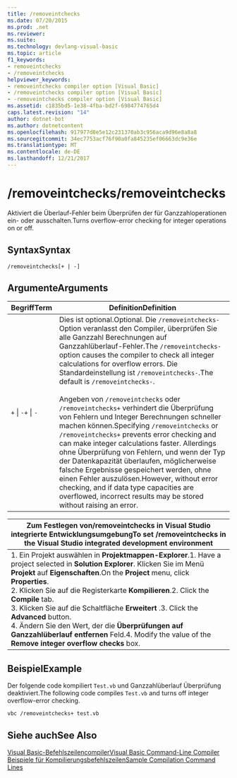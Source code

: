 ```yaml
---
title: /removeintchecks
ms.date: 07/20/2015
ms.prod: .net
ms.reviewer: 
ms.suite: 
ms.technology: devlang-visual-basic
ms.topic: article
f1_keywords:
- removeintchecks
- /removeintchecks
helpviewer_keywords:
- removeintchecks compiler option [Visual Basic]
- /removeintchecks compiler option [Visual Basic]
- -removeintchecks compiler option [Visual Basic]
ms.assetid: c1835bd5-1e38-4fba-bd2f-6984774765d4
caps.latest.revision: "14"
author: dotnet-bot
ms.author: dotnetcontent
ms.openlocfilehash: 917977d8e5e12c231370ab3c956aca9d96e8a8a8
ms.sourcegitcommit: 34ec7753acf76f90a0fa845235ef06663dc9e36e
ms.translationtype: MT
ms.contentlocale: de-DE
ms.lasthandoff: 12/21/2017
---
```

# <a name="removeintchecks"></a><span data-ttu-id="91fa9-102">/removeintchecks</span><span class="sxs-lookup"><span data-stu-id="91fa9-102">/removeintchecks</span></span>
<span data-ttu-id="91fa9-103">Aktiviert die Überlauf-Fehler beim Überprüfen der für Ganzzahloperationen ein- oder ausschalten.</span><span class="sxs-lookup"><span data-stu-id="91fa9-103">Turns overflow-error checking for integer operations on or off.</span></span>  
  
## <a name="syntax"></a><span data-ttu-id="91fa9-104">Syntax</span><span class="sxs-lookup"><span data-stu-id="91fa9-104">Syntax</span></span>  
  
```  
/removeintchecks[+ | -]  
```  
  
## <a name="arguments"></a><span data-ttu-id="91fa9-105">Argumente</span><span class="sxs-lookup"><span data-stu-id="91fa9-105">Arguments</span></span>  
  
|<span data-ttu-id="91fa9-106">Begriff</span><span class="sxs-lookup"><span data-stu-id="91fa9-106">Term</span></span>|<span data-ttu-id="91fa9-107">Definition</span><span class="sxs-lookup"><span data-stu-id="91fa9-107">Definition</span></span>|  
|---|---|  
|<span data-ttu-id="91fa9-108">`+` &#124; `-`</span><span class="sxs-lookup"><span data-stu-id="91fa9-108">`+` &#124; `-`</span></span>|<span data-ttu-id="91fa9-109">Dies ist optional.</span><span class="sxs-lookup"><span data-stu-id="91fa9-109">Optional.</span></span> <span data-ttu-id="91fa9-110">Die `/removeintchecks-` Option veranlasst den Compiler, überprüfen Sie alle Ganzzahl Berechnungen auf Ganzzahlüberlauf-Fehler.</span><span class="sxs-lookup"><span data-stu-id="91fa9-110">The `/removeintchecks-` option causes the compiler to check all integer calculations for overflow errors.</span></span> <span data-ttu-id="91fa9-111">Die Standardeinstellung ist `/removeintchecks-`.</span><span class="sxs-lookup"><span data-stu-id="91fa9-111">The default is `/removeintchecks-`.</span></span><br /><br /> <span data-ttu-id="91fa9-112">Angeben von `/removeintchecks` oder `/removeintchecks+` verhindert die Überprüfung von Fehlern und Integer Berechnungen schneller machen können.</span><span class="sxs-lookup"><span data-stu-id="91fa9-112">Specifying `/removeintchecks` or `/removeintchecks+` prevents error checking and can make integer calculations faster.</span></span> <span data-ttu-id="91fa9-113">Allerdings ohne Überprüfung von Fehlern, und wenn der Typ der Datenkapazität überlaufen, möglicherweise falsche Ergebnisse gespeichert werden, ohne einen Fehler auszulösen.</span><span class="sxs-lookup"><span data-stu-id="91fa9-113">However, without error checking, and if data type capacities are overflowed, incorrect results may be stored without raising an error.</span></span>|  
  
|<span data-ttu-id="91fa9-114">Zum Festlegen von/removeintchecks in Visual Studio integrierte Entwicklungsumgebung</span><span class="sxs-lookup"><span data-stu-id="91fa9-114">To set /removeintchecks in the Visual Studio integrated development environment</span></span>|  
|---|  
|<span data-ttu-id="91fa9-115">1.  Ein Projekt auswählen in **Projektmappen-Explorer**.</span><span class="sxs-lookup"><span data-stu-id="91fa9-115">1.  Have a project selected in **Solution Explorer**.</span></span> <span data-ttu-id="91fa9-116">Klicken Sie im Menü **Projekt** auf **Eigenschaften**.</span><span class="sxs-lookup"><span data-stu-id="91fa9-116">On the **Project** menu, click **Properties**.</span></span> <br /><span data-ttu-id="91fa9-117">2.  Klicken Sie auf die Registerkarte **Kompilieren**.</span><span class="sxs-lookup"><span data-stu-id="91fa9-117">2.  Click the **Compile** tab.</span></span><br /><span data-ttu-id="91fa9-118">3.  Klicken Sie auf die Schaltfläche **Erweitert** .</span><span class="sxs-lookup"><span data-stu-id="91fa9-118">3.  Click the **Advanced** button.</span></span><br /><span data-ttu-id="91fa9-119">4.  Ändern Sie den Wert, der die **Überprüfungen auf Ganzzahlüberlauf entfernen** Feld.</span><span class="sxs-lookup"><span data-stu-id="91fa9-119">4.  Modify the value of the **Remove integer overflow checks** box.</span></span>|  
  
## <a name="example"></a><span data-ttu-id="91fa9-120">Beispiel</span><span class="sxs-lookup"><span data-stu-id="91fa9-120">Example</span></span>  
 <span data-ttu-id="91fa9-121">Der folgende code kompiliert `Test.vb` und Ganzzahlüberlauf Überprüfung deaktiviert.</span><span class="sxs-lookup"><span data-stu-id="91fa9-121">The following code compiles `Test.vb` and turns off integer overflow-error checking.</span></span>  
  
```  
vbc /removeintchecks+ test.vb  
```  
  
## <a name="see-also"></a><span data-ttu-id="91fa9-122">Siehe auch</span><span class="sxs-lookup"><span data-stu-id="91fa9-122">See Also</span></span>  
 [<span data-ttu-id="91fa9-123">Visual Basic-Befehlszeilencompiler</span><span class="sxs-lookup"><span data-stu-id="91fa9-123">Visual Basic Command-Line Compiler</span></span>](../../../visual-basic/reference/command-line-compiler/index.md)  
 [<span data-ttu-id="91fa9-124">Beispiele für Kompilierungsbefehlszeilen</span><span class="sxs-lookup"><span data-stu-id="91fa9-124">Sample Compilation Command Lines</span></span>](../../../visual-basic/reference/command-line-compiler/sample-compilation-command-lines.md)
